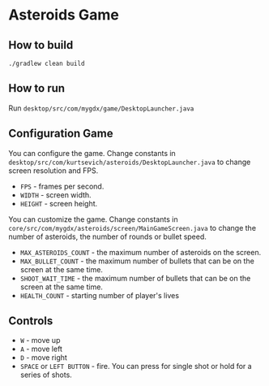 # Asteroids Game

## How to build

`./gradlew clean build`

## How to run

Run `desktop/src/com/mygdx/game/DesktopLauncher.java`

## Configuration Game

You can configure the game. Change constants in `desktop/src/com/kurtsevich/asteroids/DesktopLauncher.java` to change screen
resolution and FPS.
- `FPS` - frames per second.
- `WIDTH` - screen width.
- `HEIGHT` - screen height.

You can customize the game. Change constants in `core/src/com/mygdx/asteroids/screen/MainGameScreen.java` to change the number of asteroids, 
the number of rounds or bullet speed.
- `MAX_ASTEROIDS_COUNT` - the maximum number of asteroids on the screen.
- `MAX_BULLET_COUNT` - the maximum number of bullets that can be on the screen at the same time.
- `SHOOT_WAIT_TIME` - the maximum number of bullets that can be on the screen at the same time.
- `HEALTH_COUNT` - starting number of player's lives

## Controls

- `W` - move up
- `A` - move left
- `D` - move right
- `SPACE` or `LEFT BUTTON` - fire. You can press for single shot or hold for a series of shots.